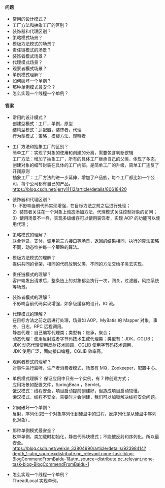 #### 问题
+ 常用的设计模式？
+ 工厂方法和抽象工厂的区别？
+ 装饰器和代理区别？
+ 策略模式场景？
+ 模板方法模式的场景？
+ 责任链模式的场景？
+ 装饰者模式场景？
+ 代理模式场景？
+ 观察者模式场景？
+ 单例模式理解？
+ 如何破坏一个单例？ 
+ 那种单例模式最安全？
+ 怎么实现一个线程一个单例？



#### 答案

+ 常用的设计模式？  
创建型模式：工厂，单例，原型  
结构型模式：适配器，装饰者，代理  
行为型模式：策略，模板方法，观察者  


+ 工厂方法和抽象工厂的区别？  
简单工厂：实现了对象的使用和创建的分离，需要包含判断逻辑  
工厂方法：增加了抽象工厂，所有的具体工厂继承自己的父类，体现了多态，创建对象的细节封装在具体的工厂内部。是简单工厂的升级，简单工厂违反了开闭原则  
抽象工厂：工厂方法的进一步延伸，增加了产品族，每个工厂都比如一个公司，每个公司都有自己的产品。  
https://blog.csdn.net/jerry11112/article/details/80618420  


+ 装饰器和代理区别？  
1）不影响当前代码实现增强，在目标方法之前之后进行处理；  
2）装饰者关注在一个对象上动态添加方法，代理模式关注控制对象的访问；  
3）使用场景不一样，实现多级缓存可以使用装饰者，实现 AOP 的功能可以使用代理；  

+ 策略模式的理解？  
联合登录，支付，调用第三方接口等场景，返回的结果相同，执行的算法策略不同，动态维护每一个策略的算法。  


+ 模板方法模式的理解？  
提供共同的骨架，相同的代码放到父类，不同的方法交给子类去实现。  


+ 责任链模式的理解？  
客户端发出请求后，整条链上的对象都会执行一次，网关，过滤器，风控系统等场景。  


+ 装饰者模式的理解？  
不影响当前代码实现增强，如多级缓存的设计，IO 流。  


+ 代理模式的理解？  
在目标方法之前之后进行处理，场景如 AOP，MyBatis 的 Mapper 对象，事务，日志，RPC 远程调用。  
静态代理：自己编写代理类；类型有：继承，聚合；   
动态代理：使用反射或者字节码技术生成代理类；类型有：JDK，CGLIB；JDK 动态代理使用反射技术回调，CGLIB 使用字节码技术调用，  
JDK 使用广泛，面向接口编程，CGLIB 效率高。  


+ 观察者模式的理解？  
对事件进行监听，生产者消费者模式，场景有 MQ，Zookeeper，配置中心。  


+ 单例模式理解？
保证应用中只有一个实例，有 7 种创建方式；  
应用场景如配置文件，SpringBean ，Servlet。  
饿汉模式：线程安全，项目启动提前创建好，但造成项目启动较慢。  
懒汉模式，线程不安全，需要时才会创建，我们可以加锁解决线程安全问题。  


+ 如何破坏一个单例？  
反射，序列化(把一个对象序列化到硬盘中的过程，反序列化是从硬盘中序列化对象) 。  


+ 那种单例模式最安全？  
枚举单例，类加载时初始化，静态代码块模式；不能被反射和序列化，所以最安全。  
https://blog.csdn.net/weixin_33804990/article/details/92398414?depth_1-utm_source=distribute.pc_relevant.none-task-blog-BlogCommendFromBaidu-1&utm_source=distribute.pc_relevant.none-task-blog-BlogCommendFromBaidu-1  


+ 怎么实现一个线程一个单例？  
ThreadLocal 实现单例。  